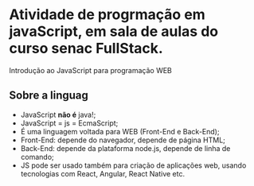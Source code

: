 # Atividade de progrmação em javaScript, em sala de aulas do curso senac FullStack.

Introdução ao JavaScript para programação WEB

## Sobre a linguag

- JavaScript **não é**  java!;
- JavaScript = js = EcmaScript;
- É uma linguagem voltada para WEB (Front-End e Back-End);
- Front-End: depende do navegador, depende de página HTML;
- Back-End: depende da plataforma node.js, depende de linha de comando;
- JS pode ser usado também para criação de aplicações web, usando tecnologias com React, Angular, React Native etc.

